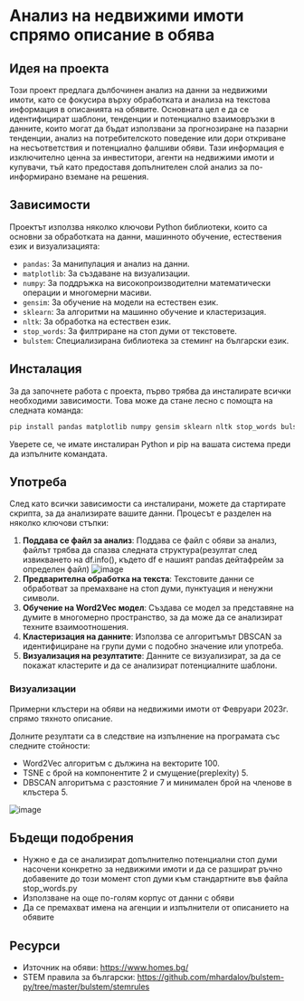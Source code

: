 # Анализ на недвижими имоти спрямо описание в обява

## Идея на проекта

Този проект предлага дълбочинен анализ на данни за недвижими имоти, като се фокусира върху обработката и анализа на текстова информация в описанията на обявите. 
Основната цел е да се идентифицират шаблони, тенденции и потенциално взаимовръзки в данните, които могат да бъдат използвани за прогнозиране на пазарни тенденции, анализ на потребителското поведение или дори откриване на несъответствия и потенциално фалшиви обяви.
Тази информация е изключително ценна за инвеститори, агенти на недвижими имоти и купувачи, тъй като предоставя допълнителен слой анализ за по-информирано вземане на решения.

## Зависимости

Проектът използва няколко ключови Python библиотеки, които са основни за обработката на данни, машинното обучение, естествения език и визуализацията:

- `pandas`: За манипулация и анализ на данни.
- `matplotlib`: За създаване на визуализации.
- `numpy`: За поддръжка на високопроизводителни математически операции и многомерни масиви.
- `gensim`: За обучение на модели на естествен език.
- `sklearn`: За алгоритми на машинно обучение и кластеризация.
- `nltk`: За обработка на естествен език.
- `stop_words`: За филтриране на стоп думи от текстовете.
- `bulstem`: Специализирана библиотека за стеминг на български език.

## Инсталация

За да започнете работа с проекта, първо трябва да инсталирате всички необходими зависимости. Това може да стане лесно с помощта на следната команда:

```bash
pip install pandas matplotlib numpy gensim sklearn nltk stop_words bulstem
```

Уверете се, че имате инсталиран Python и pip на вашата система преди да изпълните командата.

## Употреба

След като всички зависимости са инсталирани, можете да стартирате скрипта, за да анализирате вашите данни. Процесът е разделен на няколко ключови стъпки:

1. **Поддава се файл за анализ**: Поддава се файл с обяви за анализ, файлът трябва да спазва следната структура(резултат след извикването на df.info(), където df е нашият pandas дейтафрейм за определен файл)
     ![image](https://github.com/MPTGits/RealEstateLookup/assets/37246713/f28305d3-d5bd-4a9f-9823-b5af6038a1fe)
3. **Предварителна обработка на текста**: Текстовите данни се обработват за премахване на стоп думи, пунктуация и ненужни символи.
4. **Обучение на Word2Vec модел**: Създава се модел за представяне на думите в многомерно пространство, за да може да се анализират техните взаимоотношения.
5. **Кластеризация на данните**: Използва се алгоритъмът DBSCAN за идентифициране на групи думи с подобно значение или употреба.
6. **Визуализация на резултатите**: Данните се визуализират, за да се покажат кластерите и да се анализират потенциалните шаблони.

### Визуализации

Примерни клъстери на обяви на недвижими имоти от Февруари 2023г. спрямо тяхното описание.

Долните резултати са в следствие на изпълнение на програмата със следните стойности:
- Word2Vec алгоритъм с дължина на векторите 100.
- TSNE с брой на компонентите 2 и смущение(preplexity) 5.
- DBSCAN алгоритъма с разстояние 7 и минимален брой на членове в клъстера 5.

![image](https://github.com/MPTGits/RealEstateLookup/assets/37246713/fb88ea89-95f3-483e-accf-51b9c5615619)

## Бъдещи подобрения

- Нужно е да се анализират допълнително потенциални стоп думи насочени конкретно за недвижими имоти и да се разшират ръчно добавените до този момент стоп думи към стандартните във файла stop_words.py
- Използване на още по-голям корпус от данни с обяви
- Да се премахват имена на агенции и изпълнители от описанието на обявите

## Ресурси
  - Източник на обяви: https://www.homes.bg/
  - STEM правила за български: https://github.com/mhardalov/bulstem-py/tree/master/bulstem/stemrules

